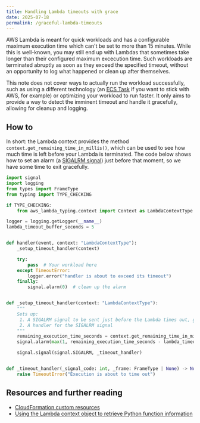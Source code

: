 ```yaml
---
title: Handling Lambda timeouts with grace
date: 2025-07-18
permalink: /graceful-lambda-timeouts
---
```


AWS Lambda is meant for quick workloads and has a configurable maximum execution time which can't be set to more than 15 minutes. While this is well-known, you may still end up with Lambdas that sometimes take longer than their configured maximum excecution time. Such workloads are terminated abruptly as soon as they exceed the specified timeout, without an opportunity to log what happened or clean up after themselves.

This note does not cover ways to actually run the workload successfully, such as using a different technology (an [ECS Task](https://docs.aws.amazon.com/AmazonECS/latest/developerguide/task_definitions.html) if you want to stick with AWS, for example) or optimizing your workload to run faster. It only aims to provide a way to detect the imminent timeout and handle it gracefully, allowing for cleanup and logging.

## How to

In short: the Lambda context provides the method `context.get_remaining_time_in_millis()`, which can be used to see how much time is left before your Lambda is terminated. The code below shows how to set an alarm (a [SIGALRM signal](https://www.man7.org/linux/man-pages/man2/alarm.2.html)) just before that moment, so we have some time to exit gracefully.

```python
import signal
import logging
from types import FrameType
from typing import TYPE_CHECKING

if TYPE_CHECKING:
    from aws_lambda_typing.context import Context as LambdaContextType

logger = logging.getLogger(__name__)
lambda_timeout_buffer_seconds = 5


def handler(event, context: "LambdaContextType"):
    _setup_timeout_handler(context)

    try:
        pass  # Your workload here
    except TimeoutError:
        logger.error("handler is about to exceed its timeout")
    finally:
        signal.alarm(0)  # clean up the alarm


def _setup_timeout_handler(context: "LambdaContextType"):
    """
    Sets up:
     1. A SIGALRM signal to be sent just before the Lambda times out, giving us some time to handle it
     2. A handler for the SIGALRM signal
    """
    remaining_execution_time_seconds = context.get_remaining_time_in_millis() // 1000
    signal.alarm(max(1, remaining_execution_time_seconds - lambda_timeout_buffer_seconds))

    signal.signal(signal.SIGALRM, _timeout_handler)


def _timeout_handler(_signal_code: int, _frame: FrameType | None) -> None:
    raise TimeoutError("Execution is about to time out")
```

## Resources and further reading

- [CloudFormation custom resources](https://github.com/stelligent/cloudformation-custom-resources/blob/master/lambda/python/customresource.py)
- [Using the Lambda context object to retrieve Python function information](https://docs.aws.amazon.com/lambda/latest/dg/python-context.html)
